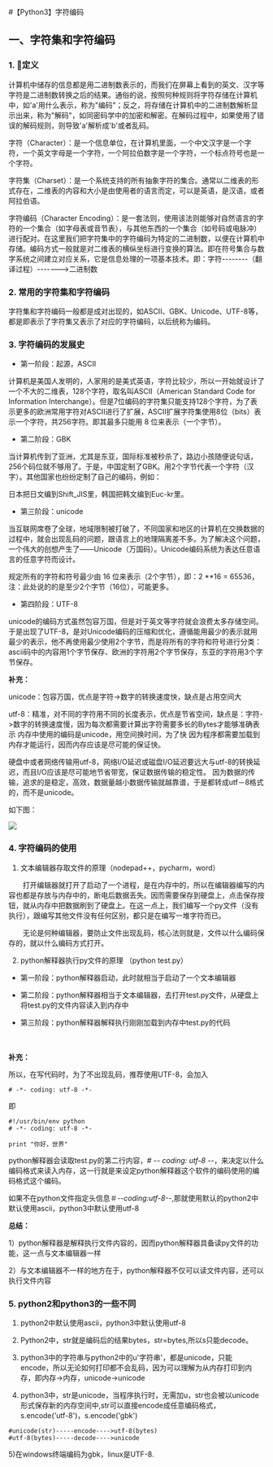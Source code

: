 #【Python3】字符编码

## 一、字符集和字符编码
### 1. 定义

计算机中储存的信息都是用二进制数表示的，而我们在屏幕上看到的英文、汉字等字符是二进制数转换之后的结果。通俗的说，按照何种规则将字符存储在计算机中，如'a'用什么表示，称为"编码"；反之，将存储在计算机中的二进制数解析显示出来，称为"解码"，如同密码学中的加密和解密。在解码过程中，如果使用了错误的解码规则，则导致'a'解析成'b'或者乱码。

字符（Character）：是一个信息单位，在计算机里面，一个中文汉字是一个字符，一个英文字母是一个字符，一个阿拉伯数字是一个字符，一个标点符号也是一个字符。

字符集（Charset）：是一个系统支持的所有抽象字符的集合。通常以二维表的形式存在，二维表的内容和大小是由使用者的语言而定，可以是英语，是汉语，或者阿拉伯语。

字符编码（Character Encoding）：是一套法则，使用该法则能够对自然语言的字符的一个集合（如字母表或音节表），与其他东西的一个集合（如号码或电脉冲）进行配对。在这里我们把字符集中的字符编码为特定的二进制数，以便在计算机中存储。编码方式一般就是对二维表的横纵坐标进行变换的算法。即在符号集合与数字系统之间建立对应关系，它是信息处理的一项基本技术。即：字符--------（翻译过程）------->二进制数

 

### 2. 常用的字符集和字符编码
字符集和字符编码一般都是成对出现的，如ASCII、GBK、Unicode、UTF-8等，都是即表示了字符集又表示了对应的字符编码，以后统称为编码。

 

### 3. 字符编码的发展史
* 第一阶段：起源，ASCII

计算机是美国人发明的，人家用的是美式英语，字符比较少，所以一开始就设计了一个不大的二维表，128个字符，取名叫ASCII（American Standard Code for Information Interchange）。但是7位编码的字符集只能支持128个字符，为了表示更多的欧洲常用字符对ASCII进行了扩展，ASCII扩展字符集使用8位（bits）表示一个字符，共256字符。即其最多只能用 8 位来表示（一个字节）。

  

* 第二阶段：GBK

当计算机传到了亚洲，尤其是东亚，国际标准被秒杀了，路边小孩随便说句话，256个码位就不够用了。于是，中国定制了GBK。用2个字节代表一个字符（汉字）。其他国家也纷纷定制了自己的编码，例如：

日本把日文编到Shift_JIS里，韩国把韩文编到Euc-kr里。

 

* 第三阶段：unicode　　

当互联网席卷了全球，地域限制被打破了，不同国家和地区的计算机在交换数据的过程中，就会出现乱码的问题，跟语言上的地理隔离差不多。为了解决这个问题，一个伟大的创想产生了——Unicode（万国码）。Unicode编码系统为表达任意语言的任意字符而设计。　　

规定所有的字符和符号最少由 16 位来表示（2个字节），即：2 **16 = 65536，注：此处说的的是至少2个字节（16位），可能更多。

 

* 第四阶段：UTF-8

unicode的编码方式虽然包容万国，但是对于英文等字符就会浪费太多存储空间。于是出现了UTF-8，是对Unicode编码的压缩和优化，遵循能用最少的表示就用最少的表示，他不再使用最少使用2个字节，而是将所有的字符和符号进行分类：ascii码中的内容用1个字节保存、欧洲的字符用2个字节保存，东亚的字符用3个字节保存。

 

**补充：**

unicode：包容万国，优点是字符->数字的转换速度快，缺点是占用空间大

utf-8：精准，对不同的字符用不同的长度表示，优点是节省空间，缺点是：字符->数字的转换速度慢，因为每次都需要计算出字符需要多长的Bytes才能够准确表示
内存中使用的编码是unicode，用空间换时间，为了快
因为程序都需要加载到内存才能运行，因而内存应该是尽可能的保证快。

硬盘中或者网络传输用utf-8，网络I/O延迟或磁盘I/O延迟要远大与utf-8的转换延迟，而且I/O应该是尽可能地节省带宽，保证数据传输的稳定性。
因为数据的传输，追求的是稳定，高效，数据量越小数据传输就越靠谱，于是都转成utf－8格式的，而不是unicode。
 

如下图：

![](media/14977149293727.jpg)



 

### 4. 字符编码的使用
1) 文本编辑器存取文件的原理（nodepad++，pycharm，word）

　　打开编辑器就打开了启动了一个进程，是在内存中的，所以在编辑器编写的内容也都是存放与内存中的，断电后数据丢失。因而需要保存到硬盘上，点击保存按钮，就从内存中把数据刷到了硬盘上。在这一点上，我们编写一个py文件（没有执行），跟编写其他文件没有任何区别，都只是在编写一堆字符而已。

　　无论是何种编辑器，要防止文件出现乱码，核心法则就是，文件以什么编码保存的，就以什么编码方式打开。

 

2) python解释器执行py文件的原理 （python test.py）

* 第一阶段：python解释器启动，此时就相当于启动了一个文本编辑器

* 第二阶段：python解释器相当于文本编辑器，去打开test.py文件，从硬盘上将test.py的文件内容读入到内存中

* 第三阶段：python解释器解释执行刚刚加载到内存中test.py的代码

　　

**补充：**

所以，在写代码时，为了不出现乱码，推荐使用UTF-8，会加入 

```
# -*- coding: utf-8 -*-
```

即

```
#!/usr/bin/env python
# -*- coding: utf-8 -*-
  
print "你好，世界"
```

 python解释器会读取test.py的第二行内容，# -*- coding: utf-8 -*-，来决定以什么编码格式来读入内存，这一行就是来设定python解释器这个软件的编码使用的编码格式这个编码。

如果不在python文件指定头信息＃-*-coding:utf-8-*-,那就使用默认的python2中默认使用ascii，python3中默认使用utf-8

 

**总结：**

1）python解释器是解释执行文件内容的，因而python解释器具备读py文件的功能，这一点与文本编辑器一样

2）与文本编辑器不一样的地方在于，python解释器不仅可以读文件内容，还可以执行文件内容

 

### 5. python2和python3的一些不同

1) python2中默认使用ascii，python3中默认使用utf-8

2) Python2中，str就是编码后的结果bytes，str=bytes,所以s只能decode。

3) python3中的字符串与python2中的u'字符串'，都是unicode，只能encode，所以无论如何打印都不会乱码，因为可以理解为从内存打印到内存，即内存->内存，unicode->unicode

4) python3中，str是unicode，当程序执行时，无需加u，str也会被以unicode形式保存新的内存空间中,str可以直接encode成任意编码格式，s.encode('utf-8')，s.encode('gbk')

```
#unicode(str)-----encode---->utf-8(bytes)
#utf-8(bytes)-----decode---->unicode
```

5)在windows终端编码为gbk，linux是UTF-8.

